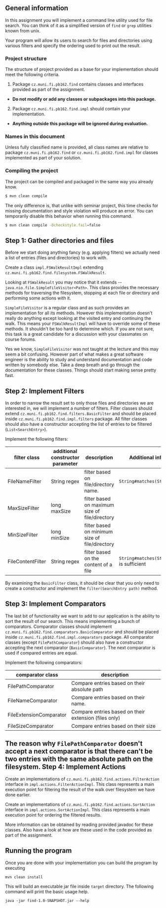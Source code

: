 
General information
-------------------
In this assignment you will implement a command line utility used for file search. 
You can think of it as a simplified version of ```find``` or ```grep``` utilities known from unix.  

Your program will allow its users to search for files and directories using various filters and specify 
the ordering used to print out the result.


### Project structure
The structure of project provided as a base for your implementation should meet the following criteria.

1. Package ```cz.muni.fi.pb162.find``` contains classes and interfaces provided as part of the assignment.
  - **Do not modify or add any classes or subpackages into this package.**
2. Package  ```cz.muni.fi.pb162.find.impl``` should contain your implementation.
  - **Anything outside this package will be ignored during evaluation.**

### Names in this document
Unless fully classified name is provided, all class names are relative to  package ```cz.muni.fi.pb162.find``` or ```cz.muni.fi.pb162.find.impl``` for classes implemented as part of your solution.

### Compiling the project
The project can be compiled and packaged in the same way you already know.

```bash
$ mvn clean compile
```

The only difference is, that unlike with seminar project, this time checks for missing documentation and style violation will produce an error.
You can temporarily disable this behavior when running this command.

```bash
$ mvn clean compile -Dcheckstyle.fail=false
```

Step 1: Gather directories and files
------------------------------------
Before we start doing anything fancy (e.g. applying filters) we actually need a list of entries (files and directories) to work with.

Create a class ```impl.FSWalkResultImpl``` extending ```cz.muni.fi.pb162.find.filesystem.FSWalkResult```.  

Looking at ```FSWalkResult``` you may notice that it extends  -- ```java.nio.file.SimpleFileVisitor<Path>```. 
This class  provides the necessary methods for traversing the filesystem, stopping at each file or directory and performing some actions with it.

```SimpleFileVisitor``` is a regular class and as such provides an implementation for all its methods. However this implementation 
doesn't really do anything except looking at the visited entry and continuing the walk. This means your ```FSWalkResultImpl``` 
will have to override some of these methods.  It shouldn't be too hard to determine which.  If you are not sure, this 
task is a great candidate for a discussion with your classmates on course forums. 

Yes we know, ```SimpleFileVisitor``` was not taught at the lecture and this may seem a bit confusing. However part of 
what makes a great software engineer is the ability to study and understand documentation and code written by somebody else. 
Take a deep breath and go through the documentation for these classes. Things should start making sense pretty fast. 


Step 2: Implement Filters
-------------------------
In order to narrow the result set to only those files and directories we are interested in, we will implement a number of filters.
Filter classes should extend ```cz.muni.fi.pb162.find.filters.BasicFilter``` and should be placed inside ```cz.muni.fi.pb162.find.impl.filters```  package.
All filter classes should also have a constructor accepting the list of entries to be filtered (```List<SearchEntry>```).

Implement the following filters:



| filter class       | additional constructor parameter | description                  | Additional info |
| ------------------ | -------------- | -----------------------------------------------|-----------------|   
| FileNameFilter     | String regex   | filter based on file/directory name.           | ```String#matches(String)``` |
| MaxSizeFilter      | long maxSize   | filter based on maximum size of file/directory |                 |
| MinSizeFilter      | long minSize   | filter based on minimum size of file/directory |                 |
| FileContentFilter  | String regex   | filter based on the content of a file          | ```String#matches(String)``` is sufficient |

By examining the ```BasicFilter``` class, it should be clear that you only need to create a constructor and implement the ```filter(SearchEntry path)``` method.

Step 3: Implement Comparators
-----------------------------
The last bit of functionality we want to add to our application is the ability to sort the result of our search. This means
implementing a bunch of comparators. Comparator classes should implement ```cz.muni.fi.pb162.find.comparators.BasicComparator``` and should be placed inside ```cz.muni.fi.pb162.find.impl.comparators``` package.
All comparator classes (except ```FilePathComparator```) should also have a constructor accepting the next comparator (```BasicComparator```).
The next comparator is used if compared entries are equal. 


Implement the following comparators:


| comparator class          | description    |
| ------------------------- | -------------- |    
| FilePathComparator        | Compare entries based on their absolute path  | 
| FileNameComparator        | Compare entries based on their name.  | 
| FileExtensionComparator   | Compare entries based on their extension (files only)   | 
| FileSizeComparator        | Compare entries based on their size |


The reason why ```FilePathComparator``` doesn't accept a next comparator is that there can't be two entries with the same absolute path on the filesystem.
Step 4: Implement Actions
-------------------------
Create an implementations of ```cz.muni.fi.pb162.find.actions.FilterAction``` interface in ```impl.actions.FilterActionImpl```.
This class represents a main execution point for filtering the result of the walk over filesystem we have done earlier.  


Create an implementations of ```cz.muni.fi.pb162.find.actions.SortAction``` interface in ```impl.actions.SortActionImpl```.
This class represents a main execution point for ordering the filtered results.
  
More information can be obtained by reading provided javadoc for these classes. Also have a look at how are these used
in the code provided as part of the assignment.

Running the program
-------------------
Once you are done with your implementation you can build the program by executing

```mvn clean install```

This will build an executable jar file inside ```target``` directory. The following command will print the basic usage help.

```
java -jar find-1.0-SNAPSHOT.jar --help
```

